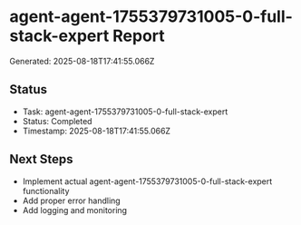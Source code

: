 # agent-agent-1755379731005-0-full-stack-expert Report

Generated: 2025-08-18T17:41:55.066Z

## Status
- Task: agent-agent-1755379731005-0-full-stack-expert
- Status: Completed
- Timestamp: 2025-08-18T17:41:55.066Z

## Next Steps
- Implement actual agent-agent-1755379731005-0-full-stack-expert functionality
- Add proper error handling
- Add logging and monitoring
